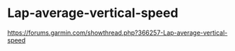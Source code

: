 # Lap-average-vertical-speed
https://forums.garmin.com/showthread.php?366257-Lap-average-vertical-speed
